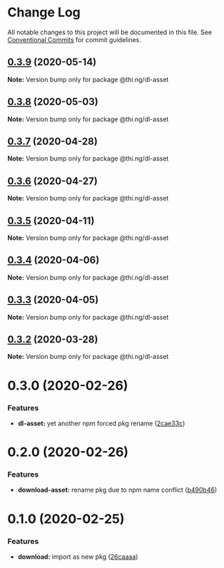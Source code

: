 # Change Log

All notable changes to this project will be documented in this file.
See [Conventional Commits](https://conventionalcommits.org) for commit guidelines.

## [0.3.9](https://github.com/thi-ng/umbrella/compare/@thi.ng/dl-asset@0.3.8...@thi.ng/dl-asset@0.3.9) (2020-05-14)

**Note:** Version bump only for package @thi.ng/dl-asset





## [0.3.8](https://github.com/thi-ng/umbrella/compare/@thi.ng/dl-asset@0.3.7...@thi.ng/dl-asset@0.3.8) (2020-05-03)

**Note:** Version bump only for package @thi.ng/dl-asset





## [0.3.7](https://github.com/thi-ng/umbrella/compare/@thi.ng/dl-asset@0.3.6...@thi.ng/dl-asset@0.3.7) (2020-04-28)

**Note:** Version bump only for package @thi.ng/dl-asset





## [0.3.6](https://github.com/thi-ng/umbrella/compare/@thi.ng/dl-asset@0.3.5...@thi.ng/dl-asset@0.3.6) (2020-04-27)

**Note:** Version bump only for package @thi.ng/dl-asset





## [0.3.5](https://github.com/thi-ng/umbrella/compare/@thi.ng/dl-asset@0.3.4...@thi.ng/dl-asset@0.3.5) (2020-04-11)

**Note:** Version bump only for package @thi.ng/dl-asset





## [0.3.4](https://github.com/thi-ng/umbrella/compare/@thi.ng/dl-asset@0.3.3...@thi.ng/dl-asset@0.3.4) (2020-04-06)

**Note:** Version bump only for package @thi.ng/dl-asset





## [0.3.3](https://github.com/thi-ng/umbrella/compare/@thi.ng/dl-asset@0.3.2...@thi.ng/dl-asset@0.3.3) (2020-04-05)

**Note:** Version bump only for package @thi.ng/dl-asset





## [0.3.2](https://github.com/thi-ng/umbrella/compare/@thi.ng/dl-asset@0.3.1...@thi.ng/dl-asset@0.3.2) (2020-03-28)

**Note:** Version bump only for package @thi.ng/dl-asset





# 0.3.0 (2020-02-26)


### Features

* **dl-asset:** yet another npm forced pkg rename ([2cae33c](https://github.com/thi-ng/umbrella/commit/2cae33cabd379b3d449079edfc255d9cf56c34a5))





# 0.2.0 (2020-02-26)


### Features

* **download-asset:** rename pkg due to npm name conflict ([b490b46](https://github.com/thi-ng/umbrella/commit/b490b46994333103f653514c96531637d903202d))





# 0.1.0 (2020-02-25)


### Features

* **download:** import as new pkg ([26caaaa](https://github.com/thi-ng/umbrella/commit/26caaaadf6c3f7b6bb83e8a4160a91b7e2db8714))
